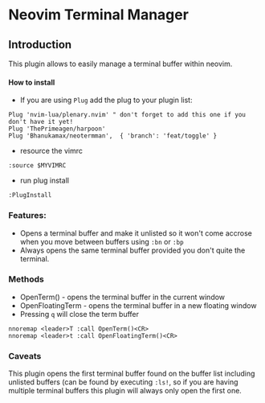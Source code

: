 # Neovim Terminal Manager


## Introduction

This plugin allows to easily manage a terminal buffer within neovim.

#### How to install

- If you are using `Plug` add the plug to your plugin list:
```
Plug 'nvim-lua/plenary.nvim' " don't forget to add this one if you don't have it yet!
Plug 'ThePrimeagen/harpoon'
Plug 'Bhanukamax/neotermman',  { 'branch': 'feat/toggle' }

```

- resource the vimrc
```
:source $MYVIMRC
```

- run plug install
```
:PlugInstall
```

### Features:

- Opens a terminal buffer and make it unlisted so it won't come accrose when you move between buffers using `:bn` or `:bp`
- Always opens the same terminal buffer provided you don't quite the terminal.


### Methods

- OpenTerm() - opens the terminal buffer in the current window
- OpenFloatingTerm - opens the terminal buffer in a new floating window
- Pressing `q` will close the term buffer

```
nnoremap <leader>T :call OpenTerm()<CR>
nnoremap <leader>t :call OpenFloatingTerm()<CR>
```


### Caveats

This plugin opens the first terminal buffer found on the buffer list including unlisted buffers (can be found by executing `:ls!`, so if you are having multiple terminal buffers this plugin will always only open the first one.
